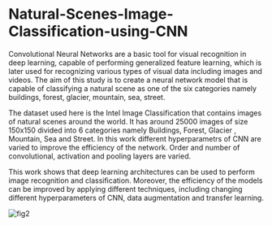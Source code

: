 # Natural-Scenes-Image-Classification-using-CNN
Convolutional Neural Networks are a basic tool for visual recognition in deep learning, capable of performing generalized feature learning, which is later used for recognizing various types of visual data including images and videos. The aim of this study is to create a neural network model that is capable of classifying a natural scene as one of the six categories namely buildings, forest, glacier, mountain, sea, street. 

The dataset used here is the Intel Image Classification that contains images of natural scenes around the world. It has around 25000 images of size 150x150 divided into 6 categories namely Buildings, Forest, Glacier , Mountain, Sea and Street. In this work different hyperparametrs of CNN are varied to improve the efficiency of the network. Order and number of convolutional, activation and pooling layers are varied.

This work shows that deep learning architectures can be used to perform image recognition and classification. Moreover, the efficiency of the models can be improved by applying different techniques, including changing different hyperparameters of CNN, data augmentation and transfer learning.

![fig2](https://user-images.githubusercontent.com/73491668/103910235-6cbf1000-5126-11eb-98d4-ff2d4e996c4e.JPG)


